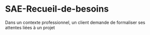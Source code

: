 # SAE-Recueil-de-besoins
Dans un contexte professionnel, un client demande de formaliser ses attentes liées à un projet
